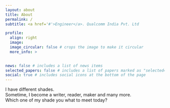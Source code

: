 ```yaml
---
layout: about
title: About
permalink: /
subtitle: <a href='#'>Engineer</a>. Qualcomm India Pvt. Ltd

profile:
  align: right
  image: 
  image_circular: false # crops the image to make it circular
  more_info: >
    

news: false # includes a list of news items
selected_papers: false # includes a list of papers marked as "selected={true}"
social: true # includes social icons at the bottom of the page
---
```


I have different shades.  
Sometime, I become a writer, reader, maker and many more.  
Which one of my shade you what to meet today?  

